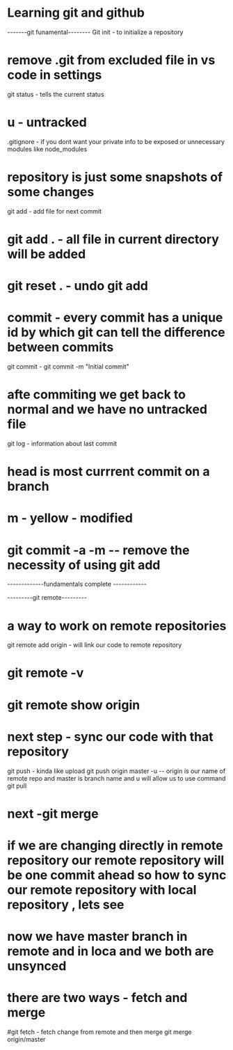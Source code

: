 # Learning git and github 
-------git funamental--------
Git init - to initialize a repository
# remove .git from excluded file in vs code in settings
git status - tells the current status
# u - untracked
.gitignore - if you dont want your private info to be exposed or unnecessary modules like node_modules
# repository is just some snapshots of some changes
git add - add file for next commit
# git add . - all file in current directory will be added
# git reset . - undo git add

# commit - every commit has a unique id by which git can tell the difference between commits

git commit - git commit -m "Initial commit"
# afte commiting we get back to normal and we have no untracked file

git log - information about last commit
# head is most currrent commit on a branch

# m - yellow - modified
# git commit -a -m -- remove the necessity of using git add 

-------------fundamentals complete ------------

---------git remote---------
# a way to work on remote repositories
git remote add origin <url> - will link our code to remote repository

# git remote -v
# git remote show origin

# next step - sync our code with that repository
git push - kinda like upload
git push origin master -u -- origin is our name of remote repo and master is branch name and u will allow us to use command git pull 



# next -git merge
# if we are changing directly in remote repository our remote repository will be one commit ahead so how to sync our remote repository with local repository , lets see

# now we have master branch in remote and in loca and we both are unsynced
# there are two ways - fetch and merge
#git fetch - fetch change from remote and then merge
git merge origin/master
